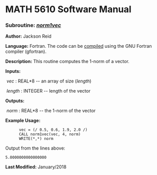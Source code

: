 # MATH 5610 Software Manual

### Subroutine: [_norm1vec_](../norm1vec.f90)

**Author:** Jackson Reid

**Language:** Fortran. The code can be [compiled](compilation.md) using the GNU Fortran compiler (gfortran).

**Description:** This routine computes the 1-norm of a vector.

**Inputs:** 

​       _vec_ : REAL*8 -- an array of size (_length_)

​       _length_ : INTEGER -- length of the vector

**Outputs:** 

​	_norm_ : REAL*8 -- the 1-norm of the vector

**Example Usage:** 

```
      vec = (/ 0.5, 0.6, 1.9, 2.0 /)
      CALL norm1vec(vec, 4, norm)
      WRITE(*,*) norm
```
Output from the lines above:

```
5.0000000000000000  
```

**Last Modified:** January/2018

